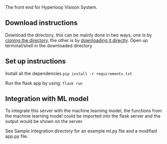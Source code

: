 The front end for Hyperloop Visison System.

## Download instructions
Download the directory, this can be mainly done in two ways, one is by [cloning the directory](https://docs.github.com/en/repositories/creating-and-managing-repositories/cloning-a-repository/), the other is by [downloading it directly](https://sites.northwestern.edu/researchcomputing/resources/downloading-from-github/).
Open up terminal/shell in the downloaded directory
## Set up instructions
Install all the dependencies
`pip install -r requirements.txt`

Run the flask app by using:
`flask run`
## Integration with ML model
To integrate this server with the machine learning model, the functions from the machine learning model could be imported into the flask server and the output would be shown on the server.

See Sample Integration directory for an example ml.py file and a modified app.py file.